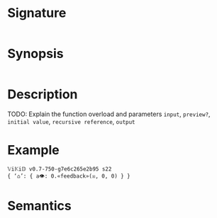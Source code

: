 # Signature
```vikid-signature
```

# Synopsis
```vikid-synopsis
```

# Description
TODO: Explain the function overload and parameters `input`, `preview?`, `initial value`, `recursive reference`, `output`

# Example
```vikid-script
𝕍i𝕂i𝔻 v0.7-750-g7e6c265e2b95 s22
{ ‘⌂’: { a👁: 0.«feedback»(☒, 0, 0) } }
```




# Semantics
